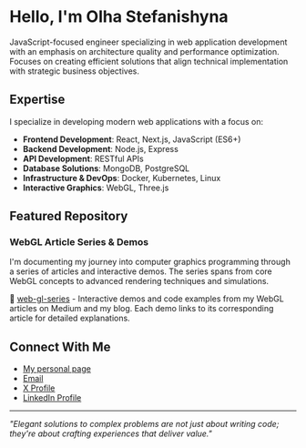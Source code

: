 # Hello, I'm Olha Stefanishyna

JavaScript-focused engineer specializing in web application development with an emphasis on architecture quality and performance optimization. Focuses on creating efficient solutions that align technical implementation with strategic business objectives.

## Expertise

I specialize in developing modern web applications with a focus on:
- **Frontend Development**: React, Next.js, JavaScript (ES6+)
- **Backend Development**: Node.js, Express
- **API Development**: RESTful APIs
- **Database Solutions**: MongoDB, PostgreSQL
- **Infrastructure & DevOps**: Docker, Kubernetes, Linux
- **Interactive Graphics**: WebGL, Three.js

## Featured Repository

### WebGL Article Series & Demos

I'm documenting my journey into computer graphics programming through a series of articles and interactive demos. The series spans from core WebGL concepts to advanced rendering techniques and simulations.

🔗 <a href="https://github.com/ostefani/web-gl-series" target="_blank" rel="noopener noreferrer">web-gl-series</a> -  Interactive demos and code examples from my WebGL articles on Medium and my blog. Each demo links to its corresponding article for detailed explanations.

## Connect With Me

- [My personal page](https://ostefani.dev)
- [Email](mailto:me@ostefani.aleeas.com)
- [X Profile](https://x.com/o_stefanishyna)
- [LinkedIn Profile](https://www.linkedin.com/in/ostefani/)

---
*"Elegant solutions to complex problems are not just about writing code; they're about crafting experiences that deliver value."*
